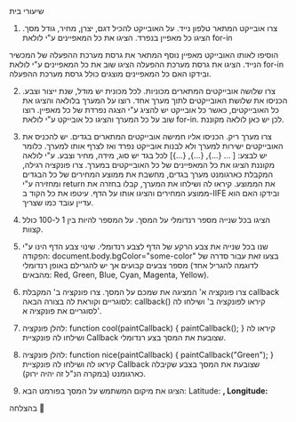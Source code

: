 שיעורי בית

1. צרו אובייקט המתאר טלפון נייד. 
על האובייקט להכיל דגם, יצרן, מחיר, גודל מסך.
 הציגו כל מאפיין בנפרד. 
 הציגו את כל המאפיינים ע"י לולאת for-in 

 הוסיפו לאותו האובייקט מאפיין נוסף המתאר את גרסת מערכת ההפעלה של המכשיר הנייד.
  הציגו את גרסת מערכת ההפעלה הציגו שוב את כל המאפיינים ע"י לולאת
   for-in ובידקו האם כל המאפיינים מוצגים כולל גרסת מערכת ההפעלה.

2. צרו שלושה אובייקטים המתארים מכוניות. לכל מכונית יש מודל, שנת ייצור וצבע. הכניסו את שלושת האובייקטים לתוך מערך אחד. רוצו על המערך בלולאה והציגו את כל האובייקטים, כאשר כל אובייקט יש להציג ע"י הצגה נפרדת של כל מאפיין. רוצו שוב על כל המערך והציגו כל אובייקט ע"י לולאת for-in. לכן יש כאן לולאה מקוננת.

3. צרו מערך ריק. הכניסו אליו חמישה אובייקטים המתארים בגדים. יש להכניס את האובייקטים ישירות למערך ולא לבנות אובייקט נפרד ואז לצרף אותו למערך. כלומר יש לבצע: [ ... {...}, {...}, {...}] לכל בגד יש סוג, מידה, מחיר וצבע. ע"י לולאה מקוננת הציגו את כל המאפיינים של כל האובייקטים במערך. צרו פונקציה רגילה, המקבלת כארגומנט מערך בגדים, מחשבת את ממוצע המחירים של כל הבגדים ומחזירה ע"י return את הממוצע. קיראו לה ושילחו את המערך, קבלו בחזרה את ממוצע המחירים והציגו אותו על הדף. עיטפו את כל הקוד ב-IIFE ובידקו האם הוא עדיין עובד כמו שצריך.

4. הציגו בכל שנייה מספר רנדומלי על המסך. על המספר להיות בין 1 ל-100 כולל קצוות.

5. שנו בכל שנייה את צבע הרקע של הדף לצבע רנדומלי. שינוי צבע הדף הינו ע"י הפקודה: document.body.bgColor="some-color" בצעו זאת עבור סדרה של מספר צבעים קבועים אך יש להגרילם באופן רנדומלי (לדוגמה להגריל אחד מהבאים: Red, Green, Blue, Cyan, Magenta, Yellow).

6. צרו פונקציה א' המציגה את שמכם על המסך. צרו פונקציה ב' המקבלת callback לסוגריים וקוראת לה בצורה הבאה: callback() קיראו לפונקציה ב' ושילחו לה לסוגריים את פונקציה א'.

7. להלן פונקציה: function cool(paintCallback) { paintCallback(); } קיראו לה ושילחו לה פונקציית Callback שצובעת את המסך בצע רנדומלי.

8. להלן פונקציה: function nice(paintCallback) { paintCallback("Green"); } קיראו לה ושילחו לה פונקציית Callback שצובעת את המסך בצבע שקיבלה כארגומנט (במקרה הנ"ל זה יהיה ירוק).

9. הציגו את מיקום המשתמש על המסך בפורמט הבא: Latitude: ****, Longitude:****

בהצלחה 
